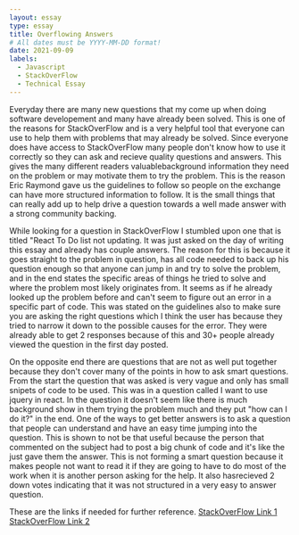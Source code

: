 ```yaml
---
layout: essay
type: essay
title: Overflowing Answers
# All dates must be YYYY-MM-DD format!
date: 2021-09-09
labels:
  - Javascript
  - StackOverFlow
  - Technical Essay
---
```


Everyday there are many new questions that my come up when doing software developement and many have already been solved. This is one of the reasons for StackOverFlow and is a very helpful tool that everyone can use to help them with problems that may already be solved. Since everyone does have access to StackOverFlow many people don't know how to use it correctly so they can ask and recieve quality questions and answers. This gives the many different readers valuablebackground information they need on the problem or may motivate them to try the problem. This is the reason Eric Raymond gave us the guidelines to follow so people on the exchange can have more structured information to follow. It is the small things that can really add up to help drive a question towards a well made answer with a strong community backing. 

While looking for a question in StackOverFlow I stumbled upon one that is titled "React To Do list not updating. It was just asked on the day of writing this essay and already has couple answers. The reason for this is because it goes straight to the problem in question, has all code needed to back up his question enough so that anyone can jump in and try to solve the problem, and in the end states the specific areas of things he tried to solve and where the problem most likely originates from. It seems as if he already looked up the problem before and can't seem to figure out an error in a specific part of code. This was stated on the guidelines also to make sure you are asking the right questions
which I think the user has because they tried to narrow it down to the possible causes for the error. They were already able to get 2 responses because of this and 30+ people already viewed the question in the first day posted. 

On the opposite end there are questions that are not as well put together because they don't cover many of the points in how to ask smart questions. From the start the question that was asked is very vague and only has small snipets of code to be used. This was in a question called I want to use jquery in react. In the question it doesn't seem like there is much background show in them trying the problem much and they put "how can I do it?" in the end. One of the ways to get better answers is to ask a question that people can understand and have an easy time jumping into the question. This is shown to not be that useful because the person that commented on the subject had to post a big chunk of 
code and it's like the just gave them the answer. This is not forming a smart question because it makes people not want to read it if they are going to have to do most of the work when it is another person asking for the help. It also hasrecieved 2 down votes indicating that it was not structured in a very easy to answer question. 

These are the links if needed for further reference.
[StackOverFlow Link 1](https://stackoverflow.com/questions/69128531/react-to-do-list-not-updating)
[StackOverFlow Link 2](https://stackoverflow.com/questions/69128784/i-want-to-use-jquery-in-react)
